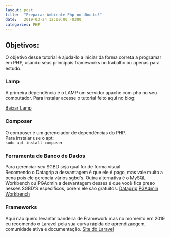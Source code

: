 ```yaml
---
layout: post
title:  "Preparar Ambiente Php no Ubuntu!"
date:   2019-03-24 12:00:00 -0300
categories: PHP
---
```

## Objetivos:  
O objetivo desse tutorial é ajuda-lo a iniciar da forma correta a programar em PHP,
usando seus principais frameworks no trabalho ou apenas para estudo.

### Lamp
A primeira dependência é o LAMP um servidor apache com php no seu computador.
Para instalar acesse o tutorial feito aqui no blog:  

[Baixar Lamp](https://williamtrindade.github.io/blog/linux/2019/03/24/instalar-lamp-no-ubuntu-debian-e-derivados.html)


### Composer
O composer é um gerenciador de dependências do PHP.  
Para instalar use o apt:  
`sudo apt install composer`  

### Ferramenta de Banco de Dados
Para gerenciar seu SGBD seja qual for de forma visual.  
Recomendo o Datagrip a desvantagem é que ele é pago, mas vale muito a pena pois ele gerencia vários sgbd's. 
Outra alternativa é o MySQL Workbench ou PGAdmin a desvantagem desses é que você fica preso nesses SGBD'S especificos, 
porém ele são gratuitos.
[Datagrip](https://www.jetbrains.com/datagrip/download/#section=linux)
[PGAdmin](https://www.pgadmin.org/download/pgadmin-4-apt/)
[Workbench](https://dev.mysql.com/downloads/workbench/)

### Frameworks
Aqui não quero levantar bandeira de Framework mas no momento em 2019 eu 
recomendo o Laravel pela sua curva rápida de aprendizaegem, comunidade ativa e documentação.
[Site do Laravel](https://laravel.com)
